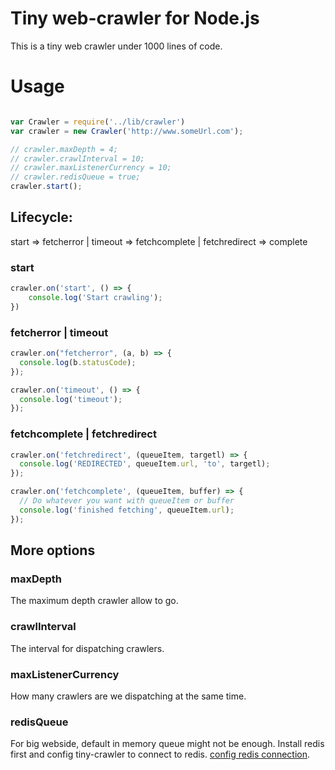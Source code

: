 # Tiny web-crawler for Node.js
This is a tiny web crawler under 1000 lines of code. 
# Usage
```javascript

var Crawler = require('../lib/crawler')
var crawler = new Crawler('http://www.someUrl.com');

// crawler.maxDepth = 4;
// crawler.crawlInterval = 10;
// crawler.maxListenerCurrency = 10;
// crawler.redisQueue = true;
crawler.start();
```
## Lifecycle:
start => fetcherror | timeout => fetchcomplete | fetchredirect => complete

### start
```javascript
crawler.on('start', () => {
    console.log('Start crawling');
})
```

### fetcherror | timeout
```javascript
crawler.on("fetcherror", (a, b) => {
  console.log(b.statusCode);
});

crawler.on('timeout', () => {
  console.log('timeout');
});
```
### fetchcomplete | fetchredirect
```javascript
crawler.on('fetchredirect', (queueItem, targetl) => {
  console.log('REDIRECTED', queueItem.url, 'to', targetl);
});

crawler.on('fetchcomplete', (queueItem, buffer) => {
  // Do whatever you want with queueItem or buffer
  console.log('finished fetching', queueItem.url);
});
```

## More options

### maxDepth
The maximum depth crawler allow to go.

### crawlInterval
The interval for dispatching crawlers.

### maxListenerCurrency
How many crawlers are we dispatching at the same time.

### redisQueue
For big webside, default in memory queue might not be enough. 
Install redis first and config tiny-crawler to connect to redis.
[config redis connection](https://github.com/bfwg/node-tinycrawler/blob/master/lib/redis-queue.js#L25).


